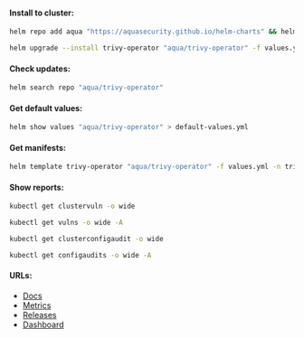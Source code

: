 #### Install to cluster:
```bash
helm repo add aqua "https://aquasecurity.github.io/helm-charts" && helm repo update
```
```bash
helm upgrade --install trivy-operator "aqua/trivy-operator" -f values.yml -n trivy-system --version "0.21.0" --create-namespace
```

#### Check updates:
```bash
helm search repo "aqua/trivy-operator"
```

#### Get default values:
```bash
helm show values "aqua/trivy-operator" > default-values.yml
```

#### Get manifests:
```bash
helm template trivy-operator "aqua/trivy-operator" -f values.yml -n trivy-system --version "0.21.0" > manifests.yml
```

#### Show reports:
```bash
kubectl get clustervuln -o wide
```
```bash
kubectl get vulns -o wide -A
```
```bash
kubectl get clusterconfigaudit -o wide
```
```bash
kubectl get configaudits -o wide -A
```

#### URLs:
- [Docs](https://aquasecurity.github.io/trivy-operator/latest/docs/vulnerability-scanning/)
- [Metrics](https://aquasecurity.github.io/trivy-operator/latest/tutorials/integrations/metrics/)
- [Releases](https://github.com/aquasecurity/trivy-operator/releases)
- [Dashboard](https://grafana.com/grafana/dashboards/17813-trivy-operator-dashboard/)
